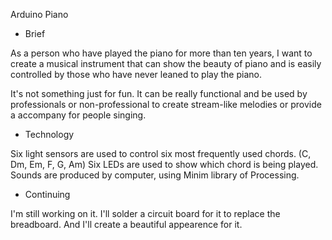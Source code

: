 Arduino Piano

- Brief 

As a person who have played the piano for more than ten years, I want to create a musical instrument that can show the beauty of piano and is easily controlled by those who have never leaned to play the piano.

It's not something just for fun. It can be really functional and be used by professionals or non-professional to create stream-like melodies or provide a accompany for people singing.

- Technology 

Six light sensors are used to control six most frequently used chords. (C, Dm, Em, F, G, Am)
Six LEDs are used to show which chord is being played.
Sounds are produced by computer, using Minim library of Processing.

- Continuing 

I'm still working on it. I'll solder a circuit board for it to replace the breadboard. And I'll create a beautiful appearence for it.

